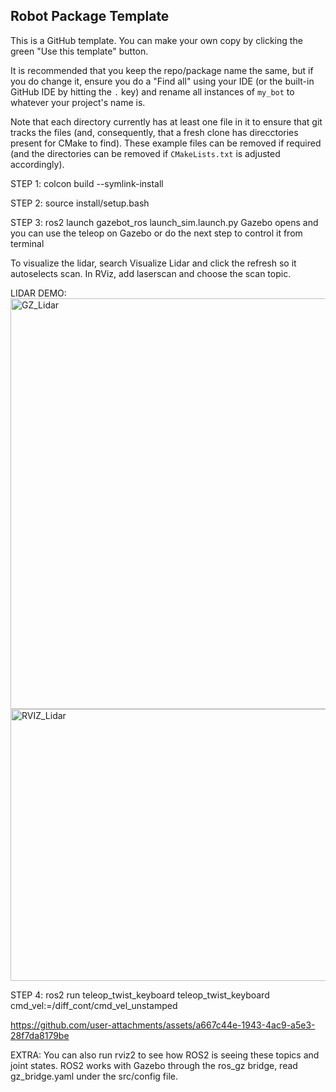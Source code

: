 ## Robot Package Template

This is a GitHub template. You can make your own copy by clicking the green "Use this template" button.

It is recommended that you keep the repo/package name the same, but if you do change it, ensure you do a "Find all" using your IDE (or the built-in GitHub IDE by hitting the `.` key) and rename all instances of `my_bot` to whatever your project's name is.

Note that each directory currently has at least one file in it to ensure that git tracks the files (and, consequently, that a fresh clone has direcctories present for CMake to find). These example files can be removed if required (and the directories can be removed if `CMakeLists.txt` is adjusted accordingly).



STEP 1:
colcon build --symlink-install

STEP 2:
source install/setup.bash

STEP 3:
ros2 launch gazebot_ros launch_sim.launch.py
Gazebo opens and you can use the teleop on Gazebo or do the next step to control it from terminal

To visualize the lidar, search Visualize Lidar and click the refresh so it autoselects scan.
In RViz, add laserscan and choose the scan topic.

LIDAR DEMO:
<img width="1002" height="657" alt="GZ_Lidar" src="https://github.com/user-attachments/assets/61026719-2055-4c73-b0f5-20ee1d3ff83c" />
<img width="621" height="435" alt="RVIZ_Lidar" src="https://github.com/user-attachments/assets/cc5d60a8-a3bb-416f-a6cc-25eb00518398" />


STEP 4:
ros2 run teleop_twist_keyboard teleop_twist_keyboard cmd_vel:=/diff_cont/cmd_vel_unstamped

https://github.com/user-attachments/assets/a667c44e-1943-4ac9-a5e3-28f7da8179be

EXTRA:
You can also run rviz2 to see how ROS2 is seeing these topics and joint states.
ROS2 works with Gazebo through the ros_gz bridge, read gz_bridge.yaml under the src/config file.
